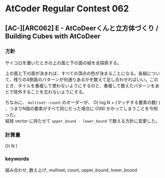 # AtCoder Regular Contest 062

## [AC-][ARC062] E - AtCoDeerくんと立方体づくり / Building Cubes with AtCoDeer

### 方針

サイコロを置いたときの上の面と下の面の組を全探索する。

上の面と下の面が決まれば、すべての頂点の色が決まることになる。各組について、残りの4側面のパターンが何通りあるかを数えて足し合わせればいい。このとき、タイルを重複して使わないようにするのと、重複して数えたパターンをあとで除外することを忘れないようにする。

ちなみに、 `multiset::count` のオーダーが、 O( log N + (マッチする要素の数) ) 、つまりN個の要素がすべて同じだった場合に O(N) かかってしまうことを今知った。  
結局 vector に持たせて `upper_bound - lower_bound` で数える方針に変更した。


### 計算量

O( N )


### keywords

組み合わせ, 数え上げ, multiset, count, upper_bound, lower_bound

